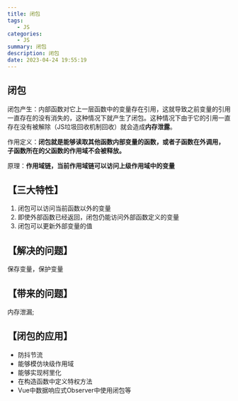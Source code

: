 ```yaml
---
title: 闭包
tags: 
   - JS
categories: 
   - JS
summary: 闭包
description: 闭包
date: 2023-04-24 19:55:19
---
```




## 闭包

闭包产生：内部函数对它上一层函数中的变量存在引用，这就导致之前变量的引用一直存在的没有消失的，这种情况下就产生了闭包。这种情况下由于它的引用一直存在没有被解除（JS垃圾回收机制回收）就会造成**内存泄露**。

作用定义：**闭包就是能够读取其他函数内部变量的函数，或者子函数在外调用， 子函数所在的父函数的作用域不会被释放。**

原理：**作用域链，当前作用域链可以访问上级作用域中的变量**



## 【三大特性】

1. 闭包可以访问当前函数以外的变量
2. 即使外部函数已经返回，闭包仍能访问外部函数定义的变量
3. 闭包可以更新外部变量的值



## 【解决的问题】

保存变量，保护变量



## 【带来的问题】

内存泄漏;



## 【闭包的应用】

- 防抖节流
- 能够模仿块级作用域
- 能够实现柯里化
- 在构造函数中定义特权方法
- Vue中数据响应式Observer中使用闭包等

